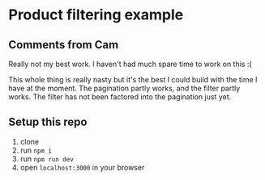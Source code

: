 # Product filtering example

## Comments from Cam

Really not my best work. I haven't had much spare time to work on this :(

This whole thing is really nasty but it's the best I could build with the time I have at the moment. The pagination partly works, and the filter partly works. The filter has not been factored into the pagination just yet.

## Setup this repo

1. clone
2. run `npm i`
3. run `npm run dev`
4. open `localhost:3000` in your browser

